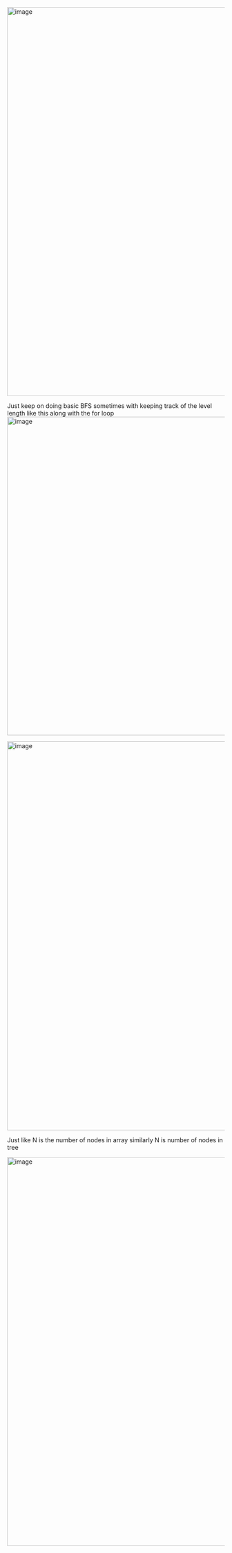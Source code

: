 <img width="900" alt="image" src="https://github.com/user-attachments/assets/30528cd3-154e-4729-bc10-cd41cfc24407" />




Just keep on doing basic BFS sometimes with keeping track of the level length like this along with the for loop
<img width="737" alt="image" src="https://github.com/gregbg218/DSA/assets/72642906/0cb46894-1fa1-4443-805b-b9321160d0f8">


<img width="900" alt="image" src="https://github.com/user-attachments/assets/19ebdea1-b3a3-4222-b4ee-4b8344780273" />

Just like N is the number of nodes in array similarly N is number of nodes in tree

<img width="900" alt="image" src="https://github.com/user-attachments/assets/db5ea61a-8a21-4daf-a4ee-edf5cfffc662" />




